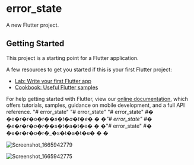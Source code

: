 # error_state

A new Flutter project.

## Getting Started

This project is a starting point for a Flutter application.

A few resources to get you started if this is your first Flutter project:

- [Lab: Write your first Flutter app](https://flutter.dev/docs/get-started/codelab)
- [Cookbook: Useful Flutter samples](https://flutter.dev/docs/cookbook)

For help getting started with Flutter, view our
[online documentation](https://flutter.dev/docs), which offers tutorials,
samples, guidance on mobile development, and a full API reference.
"# error_state" 
"# error_state" 
"# error_state" 
#� �e�r�r�o�r�_�s�t�a�t�e�
�
�"# error_state" 
#� �e�r�r�o�r�_�s�t�a�t�e�
�
�"# error_state" 
#� �e�r�r�o�r�_�s�t�a�t�e�
�
�

![Screenshot_1665942779](https://user-images.githubusercontent.com/45879059/196050424-92fd8f39-3094-45df-99b6-1496d8d90a44.png)


![Screenshot_1665942775](https://user-images.githubusercontent.com/45879059/196050431-1c4799d0-8da8-4c30-a70f-d53ffe131b01.png)


